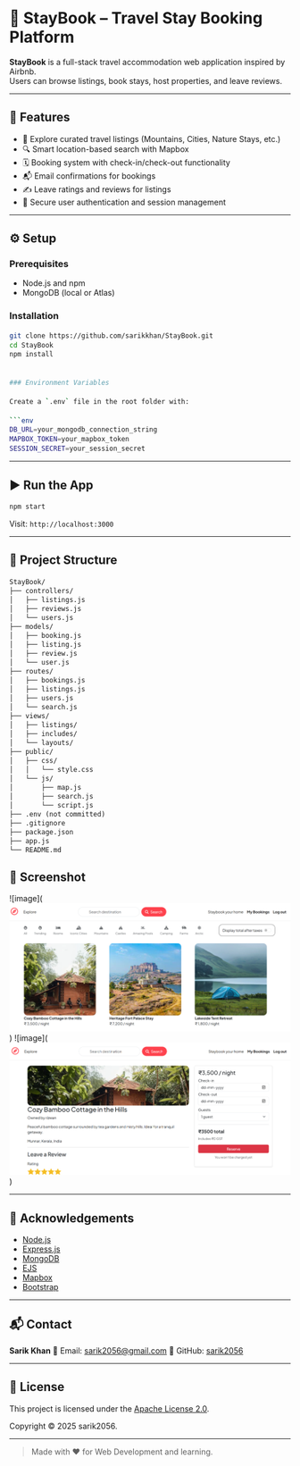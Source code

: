 # 🏡 StayBook – Travel Stay Booking Platform

**StayBook** is a full-stack travel accommodation web application inspired by Airbnb.  
Users can browse listings, book stays, host properties, and leave reviews.

---

## 🚀 Features

* 🧭 Explore curated travel listings (Mountains, Cities, Nature Stays, etc.)
* 🔍 Smart location-based search with Mapbox
* 🗓️ Booking system with check-in/check-out functionality
* 📬 Email confirmations for bookings
* ✍️ Leave ratings and reviews for listings
* 🔐 Secure user authentication and session management

---

## ⚙️ Setup

### Prerequisites

* Node.js and npm
* MongoDB (local or Atlas)

### Installation

```bash
git clone https://github.com/sarikkhan/StayBook.git
cd StayBook
npm install


### Environment Variables

Create a `.env` file in the root folder with:

```env
DB_URL=your_mongodb_connection_string
MAPBOX_TOKEN=your_mapbox_token
SESSION_SECRET=your_session_secret
```

---

## ▶️ Run the App

```bash
npm start
```

Visit: `http://localhost:3000`

---

## 📂 Project Structure

```
StayBook/
├── controllers/
│   ├── listings.js
│   ├── reviews.js
│   └── users.js
├── models/
│   ├── booking.js
│   ├── listing.js
│   ├── review.js
│   └── user.js
├── routes/
│   ├── bookings.js
│   ├── listings.js
│   ├── users.js
│   └── search.js
├── views/
│   ├── listings/
│   ├── includes/
│   └── layouts/
├── public/
│   ├── css/
│   │   └── style.css
│   └── js/
│       ├── map.js
│       ├── search.js
│       └── script.js
├── .env (not committed)
├── .gitignore
├── package.json
├── app.js
└── README.md

```
## 📸 Screenshot
![image](![alt text](image.png))
![image](![alt text](image-1.png))

---

## 🙌 Acknowledgements

* [Node.js](https://nodejs.org/)
* [Express.js](https://expressjs.com/)
* [MongoDB](https://www.mongodb.com/)
* [EJS](https://ejs.co/)
* [Mapbox](https://www.mapbox.com/)
* [Bootstrap](https://getbootstrap.com/)

---

## 📬 Contact

**Sarik Khan**
📧 Email: [sarik2056@gmail.com](mailto:Sarik2056@gmail.com)
🔗 GitHub: [sarik2056](https://github.com/sarik2056)

---
## 📄 License

This project is licensed under the [Apache License 2.0](LICENSE).

Copyright © 2025 sarik2056.

---

> Made with ❤️ for Web Development and learning.
